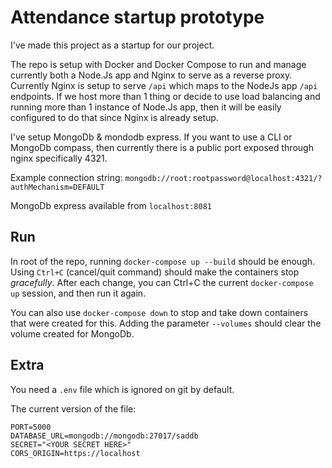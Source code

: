 # Attendance startup prototype

I've made this project as a startup for our project.

The repo is setup with Docker and Docker Compose to run and manage currently both a Node.Js app and Nginx to serve as a reverse proxy. Currently Nginx is setup to serve `/api` which maps to the NodeJs app `/api` endpoints. If we host more than 1 thing or decide to use load balancing and running more than 1 instance of Node.Js app, then it will be easily configured to do that since Nginx is already setup.

I've setup MongoDb & mondodb express. If you want to use a CLI or MongoDb compass, then currently there is a public port exposed through nginx specifically 4321.

Example connection string: `mongodb://root:rootpassword@localhost:4321/?authMechanism=DEFAULT`

MongoDb express available from `localhost:8081`

## Run

In root of the repo, running `docker-compose up --build` should be enough. Using `Ctrl+C` (cancel/quit command) should make the containers stop *gracefully*.
After each change, you can Ctrl+C the current `docker-compose up` session, and then run it again.

You can also use `docker-compose down` to stop and take down containers that were created for this. Adding the parameter `--volumes` should clear the volume created for MongoDb.


## Extra

You need a `.env` file which is ignored on git by default.

The current version of the file:

```
PORT=5000
DATABASE_URL=mongodb://mongodb:27017/saddb
SECRET="<YOUR SECRET HERE>"
CORS_ORIGIN=https://localhost
```
